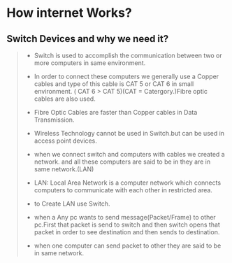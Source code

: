 # How internet Works?

## Switch Devices and why we need it?

> - Switch is used to accomplish the communication between two or more computers in same environment.
>
> - In order to connect these computers we generally use a Copper cables and type of this cable is CAT 5
>   or CAT 6 in small environment. ( CAT 6 > CAT 5)(CAT = Catergory.)Fibre optic cables are also used.
>
> - Fibre Optic Cables are faster than Copper cables in Data Transmission.
>
> - Wireless Technology cannot be used in Switch.but can be used in access point devices.
>
> - when we connect switch and computers with cables we created a network. and all these computers are said to be in they are in same network.(LAN)
>
> - LAN: Local Area Network is a computer network which connects computers to communicate with each other in restricted area.
>
> - to Create LAN use Switch.
>
> - when a Any pc wants to send message(Packet/Frame) to other pc.First that packet is send to switch and then switch opens that packet in order to see destination
>   and then sends to destination.
>
> - when one computer can send packet to other they are said to be in same network.
